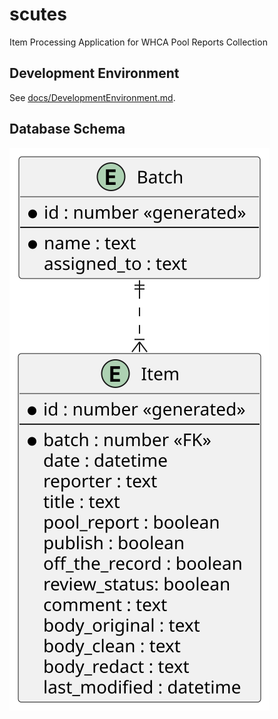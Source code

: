 # scutes

Item Processing Application for WHCA Pool Reports Collection

## Development Environment

See [docs/DevelopmentEnvironment.md](docs/DevelopmentEnvironment.md).

## Database Schema

![Database Schema](docs/images/db_schema.svg)
